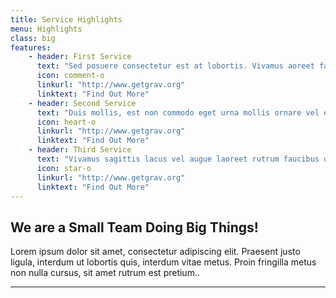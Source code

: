 ```yaml
---
title: Service Highlights
menu: Highlights
class: big
features:
	- header: First Service
	  text: "Sed posuere consectetur est at lobortis. Vivamus aoreet faucibus dolor auctor."
	  icon: comment-o
	  linkurl: "http://www.getgrav.org" 
	  linktext: "Find Out More"
	- header: Second Service
	  text: "Duis mollis, est non commodo eget urna mollis ornare vel eu leo faucibus."
	  icon: heart-o
	  linkurl: "http://www.getgrav.org" 
	  linktext: "Find Out More"
	- header: Third Service
	  text: "Vivamus sagittis lacus vel augue laoreet rutrum faucibus dolor auctor."
	  icon: star-o
	  linkurl: "http://www.getgrav.org" 
	  linktext: "Find Out More"
---
```


## We are a Small Team Doing Big Things!

Lorem ipsum dolor sit amet, consectetur adipiscing elit. Praesent justo ligula, interdum ut lobortis quis, interdum vitae metus. Proin fringilla metus non nulla cursus, sit amet rutrum est pretium.. 

___